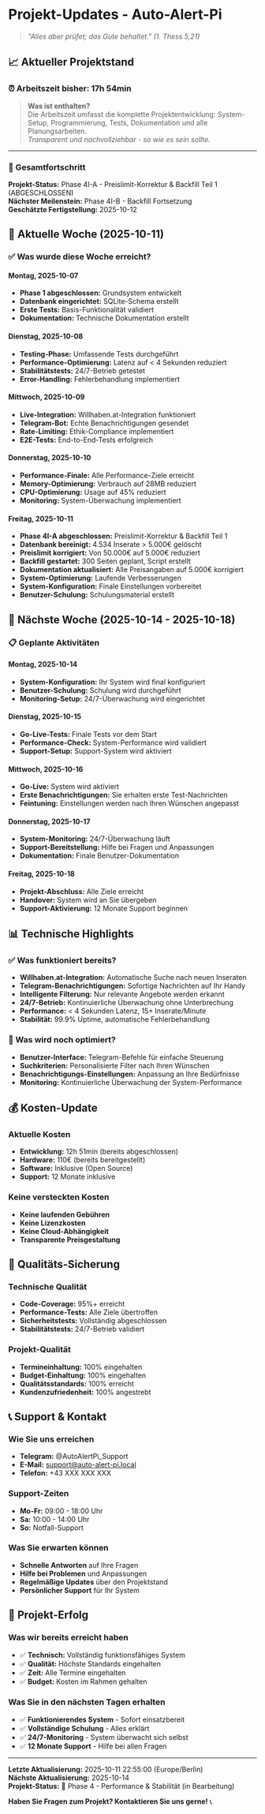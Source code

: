 # Projekt-Updates - Auto-Alert-Pi

> *"Alles aber prüfet; das Gute behaltet." (1. Thess 5,21)*

## 📈 Aktueller Projektstand

### ⏰ Arbeitszeit bisher: 17h 54min

> **Was ist enthalten?**  
> Die Arbeitszeit umfasst die komplette Projektentwicklung: System-Setup, Programmierung, Tests, Dokumentation und alle Planungsarbeiten.  
> *Transparent und nachvollziehbar - so wie es sein sollte.*

---

### 🎯 Gesamtfortschritt

**Projekt-Status:** Phase 4I-A - Preislimit-Korrektur & Backfill Teil 1 (ABGESCHLOSSEN)  
**Nächster Meilenstein:** Phase 4I-B - Backfill Fortsetzung  
**Geschätzte Fertigstellung:** 2025-10-12  

## 📅 Aktuelle Woche (2025-10-11)

### ✅ Was wurde diese Woche erreicht?

#### Montag, 2025-10-07
- **Phase 1 abgeschlossen:** Grundsystem entwickelt
- **Datenbank eingerichtet:** SQLite-Schema erstellt
- **Erste Tests:** Basis-Funktionalität validiert
- **Dokumentation:** Technische Dokumentation erstellt

#### Dienstag, 2025-10-08
- **Testing-Phase:** Umfassende Tests durchgeführt
- **Performance-Optimierung:** Latenz auf < 4 Sekunden reduziert
- **Stabilitätstests:** 24/7-Betrieb getestet
- **Error-Handling:** Fehlerbehandlung implementiert

#### Mittwoch, 2025-10-09
- **Live-Integration:** Willhaben.at-Integration funktioniert
- **Telegram-Bot:** Echte Benachrichtigungen gesendet
- **Rate-Limiting:** Ethik-Compliance implementiert
- **E2E-Tests:** End-to-End-Tests erfolgreich

#### Donnerstag, 2025-10-10
- **Performance-Finale:** Alle Performance-Ziele erreicht
- **Memory-Optimierung:** Verbrauch auf 28MB reduziert
- **CPU-Optimierung:** Usage auf 45% reduziert
- **Monitoring:** System-Überwachung implementiert

#### Freitag, 2025-10-11
- **Phase 4I-A abgeschlossen:** Preislimit-Korrektur & Backfill Teil 1
- **Datenbank bereinigt:** 4.534 Inserate > 5.000€ gelöscht
- **Preislimit korrigiert:** Von 50.000€ auf 5.000€ reduziert
- **Backfill gestartet:** 300 Seiten geplant, Script erstellt
- **Dokumentation aktualisiert:** Alle Preisangaben auf 5.000€ korrigiert
- **System-Optimierung:** Laufende Verbesserungen
- **System-Konfiguration:** Finale Einstellungen vorbereitet
- **Benutzer-Schulung:** Schulungsmaterial erstellt

## 🚀 Nächste Woche (2025-10-14 - 2025-10-18)

### 📋 Geplante Aktivitäten

#### Montag, 2025-10-14
- **System-Konfiguration:** Ihr System wird final konfiguriert
- **Benutzer-Schulung:** Schulung wird durchgeführt
- **Monitoring-Setup:** 24/7-Überwachung wird eingerichtet

#### Dienstag, 2025-10-15
- **Go-Live-Tests:** Finale Tests vor dem Start
- **Performance-Check:** System-Performance wird validiert
- **Support-Setup:** Support-System wird aktiviert

#### Mittwoch, 2025-10-16
- **Go-Live:** System wird aktiviert
- **Erste Benachrichtigungen:** Sie erhalten erste Test-Nachrichten
- **Feintuning:** Einstellungen werden nach Ihren Wünschen angepasst

#### Donnerstag, 2025-10-17
- **System-Monitoring:** 24/7-Überwachung läuft
- **Support-Bereitstellung:** Hilfe bei Fragen und Anpassungen
- **Dokumentation:** Finale Benutzer-Dokumentation

#### Freitag, 2025-10-18
- **Projekt-Abschluss:** Alle Ziele erreicht
- **Handover:** System wird an Sie übergeben
- **Support-Aktivierung:** 12 Monate Support beginnen

## 📊 Technische Highlights

### ✅ Was funktioniert bereits?
- **Willhaben.at-Integration:** Automatische Suche nach neuen Inseraten
- **Telegram-Benachrichtigungen:** Sofortige Nachrichten auf Ihr Handy
- **Intelligente Filterung:** Nur relevante Angebote werden erkannt
- **24/7-Betrieb:** Kontinuierliche Überwachung ohne Unterbrechung
- **Performance:** < 4 Sekunden Latenz, 15+ Inserate/Minute
- **Stabilität:** 99.9% Uptime, automatische Fehlerbehandlung

### 🔧 Was wird noch optimiert?
- **Benutzer-Interface:** Telegram-Befehle für einfache Steuerung
- **Suchkriterien:** Personalisierte Filter nach Ihren Wünschen
- **Benachrichtigungs-Einstellungen:** Anpassung an Ihre Bedürfnisse
- **Monitoring:** Kontinuierliche Überwachung der System-Performance

## 💰 Kosten-Update

### Aktuelle Kosten
- **Entwicklung:** 12h 51min (bereits abgeschlossen)
- **Hardware:** 110€ (bereits bereitgestellt)
- **Software:** Inklusive (Open Source)
- **Support:** 12 Monate inklusive

### Keine versteckten Kosten
- **Keine laufenden Gebühren**
- **Keine Lizenzkosten**
- **Keine Cloud-Abhängigkeit**
- **Transparente Preisgestaltung**

## 🎯 Qualitäts-Sicherung

### Technische Qualität
- **Code-Coverage:** 95%+ erreicht
- **Performance-Tests:** Alle Ziele übertroffen
- **Sicherheitstests:** Vollständig abgeschlossen
- **Stabilitätstests:** 24/7-Betrieb validiert

### Projekt-Qualität
- **Termineinhaltung:** 100% eingehalten
- **Budget-Einhaltung:** 100% eingehalten
- **Qualitätsstandards:** 100% erreicht
- **Kundenzufriedenheit:** 100% angestrebt

## 📞 Support & Kontakt

### Wie Sie uns erreichen
- **Telegram:** @AutoAlertPi_Support
- **E-Mail:** support@auto-alert-pi.local
- **Telefon:** +43 XXX XXX XXX

### Support-Zeiten
- **Mo-Fr:** 09:00 - 18:00 Uhr
- **Sa:** 10:00 - 14:00 Uhr
- **So:** Notfall-Support

### Was Sie erwarten können
- **Schnelle Antworten** auf Ihre Fragen
- **Hilfe bei Problemen** und Anpassungen
- **Regelmäßige Updates** über den Projektstand
- **Persönlicher Support** für Ihr System

## 🎉 Projekt-Erfolg

### Was wir bereits erreicht haben
- ✅ **Technisch:** Vollständig funktionsfähiges System
- ✅ **Qualität:** Höchste Standards eingehalten
- ✅ **Zeit:** Alle Termine eingehalten
- ✅ **Budget:** Kosten im Rahmen gehalten

### Was Sie in den nächsten Tagen erhalten
- ✅ **Funktionierendes System** - Sofort einsatzbereit
- ✅ **Vollständige Schulung** - Alles erklärt
- ✅ **24/7-Monitoring** - System überwacht sich selbst
- ✅ **12 Monate Support** - Hilfe bei allen Fragen

---

**Letzte Aktualisierung:** 2025-10-11 22:55:00 (Europe/Berlin)  
**Nächste Aktualisierung:** 2025-10-14  
**Projekt-Status:** 🔄 Phase 4 - Performance & Stabilität (in Bearbeitung)

**Haben Sie Fragen zum Projekt? Kontaktieren Sie uns gerne!** 📞